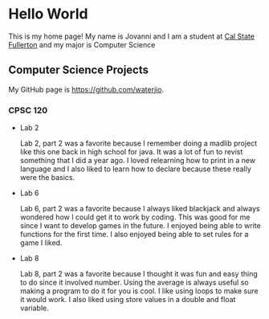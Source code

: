# Hello World

This is my home page! My name is Jovanni and I am a student at [Cal State Fullerton](http://www.fullerton.edu/) and my major is Computer Science

## Computer Science Projects

My GitHub page is https://github.com/waterjio.

### CPSC 120

* Lab 2

    Lab 2, part 2 was a favorite because I remember doing a madlib project
    like this one back in high school for java. It was a lot of fun to revist
    something that I did a year ago. I loved relearning how to print in a new
    language and I also liked to learn how to declare because these really were
    the basics.
    
* Lab 6

    Lab 6, part 2 was a favorite because I always liked blackjack and always
    wondered how I could get it to work by coding. This was good for me since
    I want to develop games in the future. I enjoyed being able to write functions 
    for the first time. I also enjoyed being able to set rules for a game I liked.

* Lab 8

    Lab 8, part 2 was a favorite because I thought it was fun and easy thing 
    to do since it involved number. Using the average is always useful so making
    a program to do it for you is cool. I like using loops to make sure it would
    work. I also liked using store values in a double and float variable.